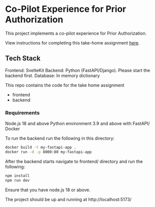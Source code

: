 # Co-Pilot Experience for Prior Authorization

This project implements a co-pilot experience for Prior Authorization.

View instructions for completing this take-home assignment [here](https://co-helm.notion.site/Senior-Product-Engineer-Take-Home-6e82ec45cc2a46b59a0d9ee3aeb9449c).

## Tech Stack

Frontend: SvelteKit
Backend: Python (FastAPI/Django). Please start the backend first.
Database: In memory dictionary

This repo contains the code for the take home assignment

- frontend
- backend

### Requirements

Node.js 18 and above
Python environment 3.9 and above with FastAPI/
Docker

To run the backend run the following in this directory:

```bash
docker build -t my-fastapi-app .
docker run -d -p 8000:80 my-fastapi-app
```

After the backend starts navigate to frontend/ directory and run the following:

```bash
npm install
npm run dev
```

Ensure that you have node.js 18 or above.

The project should be up and running at http://localhost:5173/
